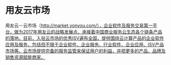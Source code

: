 # 用友云市场

用友云－云市场（http://market.yonyou.com/），企业软件及服务交易第一平台，做为2017年用友云的战略发展点，承接着中国商业服务云生态各个链条产品的落地。目前，入驻云市场的优秀ISV遍布全国，提供围绕云计算产品的企业软件应用及服务，包括但不限于企业软件、企业服务、行业软件、企业应用、ISV产品市场等。云市场提供完备的服务监管来保证用户的利益，并把更多的产品、品牌及销售资源赋能商家。
